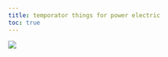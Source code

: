 ```yaml
---
title: temporator things for power electric
toc: true
---
```


![](https://cdn.mathpix.com/snip/images/eTfq0ninHSJSxUEnWNIkg5oEzPDzXGm8Kqjpk1MTh78.original.fullsize.png)

